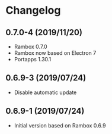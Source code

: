 # Changelog

## 0.7.0-4 (2019/11/20)

* Rambox 0.7.0
* Rambox now based on Electron 7
* Portapps 1.30.1

## 0.6.9-3 (2019/07/24)

* Disable automatic update

## 0.6.9-1 (2019/07/24)

* Initial version based on Rambox 0.6.9
